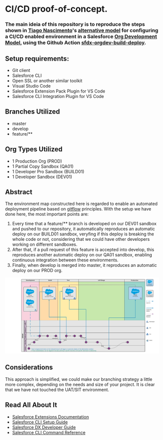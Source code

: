 # CI/CD proof-of-concept.

### The main ideia of this repository is to reproduce the steps shown in [Tiago Nascimento](https://github.com/tiagonnascimento)'s [alternative model](https://www.linkedin.com/pulse/setting-up-your-salesforce-repository-github-cicd-using-nascimento/) for configuring a CI/CD enabled environment in a Salesforce [Org Development Model](https://developer.salesforce.com/tools/vscode/en/user-guide/development-models), using the Github Action [sfdx-orgdev-build-deploy](https://github.com/marketplace/actions/sfdx-orgdev-build-deploy).

## Setup requirements:
* Git client
* Salesforce CLI
* Open SSL or another similar toolkit
* Visual Studio Code
* Salesforce Extension Pack Plugin for VS Code
* Salesforce CLI Integration Plugin for VS Code

## Branches Utilized
* master
* develop
* feature/**

## Org Types Utilized
* 1 Production Org (PROD)
* 1 Partial Copy Sandbox (QA01)
* 1 Developer Pro Sandbox (BUILD01)
* 1 Developer Sandbox (DEV01)

## Abstract
The environment map constructed here is regarded to enable an automated deployment pipeline based on [gitflow](https://www.atlassian.com/git/tutorials/comparing-workflows/gitflow-workflow) principles. With the setup we have done here, the most important points are: 
1. Every time that a feature/** branch is developed on our DEV01 sandbox and pushed to our repository, it automatically reproduces an automatic deploy on our BUILD01 sandbox, veryfing if this deploy is breaking the whole code or not, considering that we could have other developers working on different sandboxes.
2. After that, if a pull request of this feature is accepted into develop, this reproduces another automatic deploy on our QA01 sandbox, enabling continuous integration between these environments. 
3. Finally, when develop is merged into master, it reproduces an automatic deploy on our PROD org.

<img src="https://github.com/irosica/devops-github-actions-demo/blob/develop/images/simple%20environement.png" widht="100">

## Considerations
This approach is simplified, we could make our branching strategy a little more complex, depending on the needs and size of your project. It is clear that we have not touched the UAT/SIT environment.

## Read All About It

- [Salesforce Extensions Documentation](https://developer.salesforce.com/tools/vscode/)
- [Salesforce CLI Setup Guide](https://developer.salesforce.com/docs/atlas.en-us.sfdx_setup.meta/sfdx_setup/sfdx_setup_intro.htm)
- [Salesforce DX Developer Guide](https://developer.salesforce.com/docs/atlas.en-us.sfdx_dev.meta/sfdx_dev/sfdx_dev_intro.htm)
- [Salesforce CLI Command Reference](https://developer.salesforce.com/docs/atlas.en-us.sfdx_cli_reference.meta/sfdx_cli_reference/cli_reference.htm)
